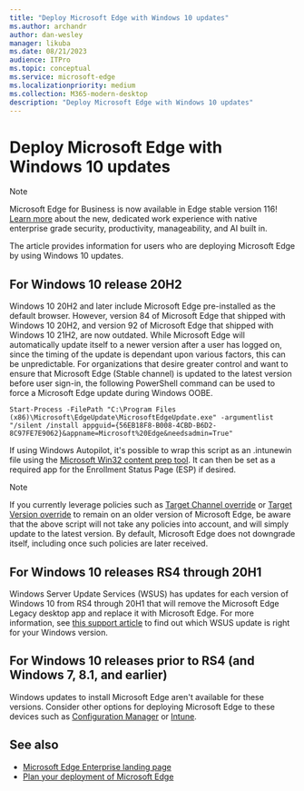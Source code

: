 ```yaml
---
title: "Deploy Microsoft Edge with Windows 10 updates"
ms.author: archandr
author: dan-wesley
manager: likuba
ms.date: 08/21/2023
audience: ITPro
ms.topic: conceptual
ms.service: microsoft-edge
ms.localizationpriority: medium
ms.collection: M365-modern-desktop
description: "Deploy Microsoft Edge with Windows 10 updates"
---
```


# Deploy Microsoft Edge with Windows 10 updates

> [!NOTE]
> Microsoft Edge for Business is now available in Edge stable version 116! [Learn more](https://techcommunity.microsoft.com/t5/microsoft-edge-insider/microsoft-edge-for-business-faq/ba-p/3891837) about the new, dedicated work experience with native enterprise grade security, productivity, manageability, and AI built in.

The article provides information for users who are deploying Microsoft Edge by using Windows 10 updates.

## For Windows 10 release 20H2

Windows 10 20H2 and later include Microsoft Edge pre-installed as the default browser. However, version 84 of Microsoft Edge that shipped with Windows 10 20H2, and version 92 of Microsoft Edge that shipped with Windows 10 21H2, are now outdated. While Microsoft Edge will automatically update itself to a newer version after a user has logged on, since the timing of the update is dependant upon various factors, this can be unpredictable. For organizations that desire greater control and want to ensure that Microsoft Edge (Stable channel) is updated to the latest version before user sign-in, the following PowerShell command can be used to force a Microsoft Edge update during Windows OOBE.

`Start-Process -FilePath "C:\Program Files (x86)\Microsoft\EdgeUpdate\MicrosoftEdgeUpdate.exe" -argumentlist "/silent /install appguid={56EB18F8-B008-4CBD-B6D2-8C97FE7E9062}&appname=Microsoft%20Edge&needsadmin=True"`

If using Windows Autopilot, it's possible to wrap this script as an \.intunewin file using the [Microsoft Win32 content prep tool](/mem/intune/apps/apps-win32-prepare). It can then be set as a required app for the Enrollment Status Page (ESP) if desired.

> [!NOTE]
> If you currently leverage policies such as [Target Channel override](/deployedge/microsoft-edge-update-policies#target-channel-override) or [Target Version override](/deployedge/microsoft-edge-update-policies#targetversionprefix) to remain on an older version of Microsoft Edge, be aware that the above script will not take any policies into account, and will simply update to the latest version. By default, Microsoft Edge does not downgrade itself, including once such policies are later received.

## For Windows 10 releases RS4 through 20H1

Windows Server Update Services (WSUS) has updates for each version of Windows 10 from RS4 through 20H1 that will remove the Microsoft Edge Legacy desktop app and replace it with Microsoft Edge. For more information, see [this support article](https://support.microsoft.com/topic/update-in-wsus-for-the-new-microsoft-edge-for-windows-10-version-1809-1903-1909-and-2004-october-29-2020-b4980418-4ec4-dee7-3b17-1c6499bd127c) to find out which WSUS update is right for your Windows version.

## For Windows 10 releases prior to RS4 (and Windows 7, 8.1, and earlier)

Windows updates to install Microsoft Edge aren't available for these versions. Consider other options for deploying Microsoft Edge to these devices such as [Configuration Manager](/configmgr/apps/deploy-use/deploy-edge?bc=%2fDeployEdge%2fbreadcrumb%2ftoc.json&toc=%2fDeployEdge%2ftoc.json) or [Intune](/intune/apps/apps-windows-edge/?bc=%2fDeployEdge%2fbreadcrumb%2ftoc.json&toc=%2fDeployEdge%2ftoc.json).

## See also

- [Microsoft Edge Enterprise landing page](https://aka.ms/EdgeEnterprise)
- [Plan your deployment of Microsoft Edge](deploy-edge-plan-deployment.md)
